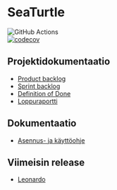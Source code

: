 # SeaTurtle

![GitHub Actions](https://github.com/NuiS4ncE/SeaTurtle/workflows/Java%20CI%20with%20Gradle/badge.svg) </br>
[![codecov](https://codecov.io/gh/NuiS4ncE/SeaTurtle/branch/main/graph/badge.svg?token=Q60VYB8G3A)](https://codecov.io/gh/NuiS4ncE/SeaTurtle)

## Projektidokumentaatio
- [Product backlog](https://github.com/NuiS4ncE/SeaTurtle/projects/1)
- [Sprint backlog](https://docs.google.com/spreadsheets/d/1R6aSc_ZoWkiR-j6P3UKGXraI02IU_1i7vpGAoZchAgc/)
- [Definition of Done](https://github.com/NuiS4ncE/SeaTurtle/blob/main/documentation/DefinitionOfDone.md)
- [Loppuraportti](https://github.com/NuiS4ncE/SeaTurtle/blob/main/documentation/Loppuraportti.md)

## Dokumentaatio
- [Asennus- ja käyttöohje](https://github.com/NuiS4ncE/SeaTurtle/blob/main/documentation/Kayttoohje.md)

## Viimeisin release 
- [Leonardo](https://github.com/NuiS4ncE/SeaTurtle/releases/tag/v1.0_Leonardo)



